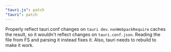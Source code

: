 ```yaml
---
"tauri.js": patch
"tauri": patch
---
```


Properly reflect tauri.conf changes on `tauri dev`. `nonWebpackRequire` caches the result, so it wouldn't reflect changes on `tauri.conf.json`. Reading the file from FS and parsing it instead fixes it. Also, tauri needs to rebuild to make it work.
